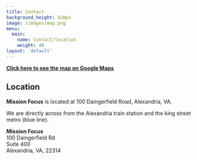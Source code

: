```yaml
---
title: Contact
background_height: 420px
image: /images/map.png
menu:
  main:
    name: Contact/location
    weight: 40
layout: 'default'
---
```

[**Click here to see the map on Google Maps**](https://www.google.com/maps/place/100+Daingerfield+Rd,+Alexandria,+VA+22314/@38.8066022,-77.0575901,14z/data=!4m2!3m1!1s0x89b7b1aa83160eab:0xdfef005094df481)

## Location

**Mission Focus** is located at 100 Daingerfield Road, Alexandria, VA. 

We are directly across from the Alexandria train station and the king street metro (blue line). 


**Mission Focus**  
100 Daingerfield Rd  
Suite 400  
Alexandria, VA, 22314